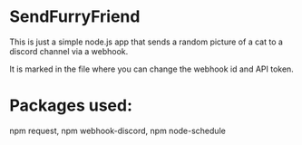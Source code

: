 # SendFurryFriend

This is just a simple node.js app that sends a random picture of a cat to a discord channel via a webhook.

It is marked in the file where you can change the webhook id and API token. 

# Packages used:

npm request,
npm webhook-discord,
npm node-schedule
